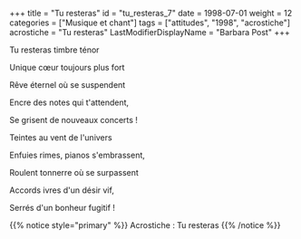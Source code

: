 +++
title = "Tu resteras"
id = "tu_resteras_7"
date = 1998-07-01
weight = 12
categories = ["Musique et chant"]
tags = ["attitudes", "1998", "acrostiche"]
acrostiche = "Tu resteras"
LastModifierDisplayName = "Barbara Post"
+++

Tu resteras timbre ténor

Unique cœur toujours plus fort

Rêve éternel où se suspendent

Encre des notes qui t'attendent,

Se grisent de nouveaux concerts !

Teintes au vent de l'univers

Enfuies rimes, pianos s'embrassent,

Roulent tonnerre où se surpassent

Accords ivres d'un désir vif,

Serrés d'un bonheur fugitif !

{{% notice style="primary" %}}
Acrostiche : Tu resteras
{{% /notice %}}
